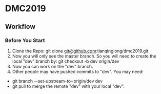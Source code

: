 # DMC2019
## Workflow
### Before You Start
1. Clone the Repo: git clone git@github.com:tianqinglong/dmc2019.git
2. Now you will only see the master branch. So you will need to create the local "dev" branch by: git checkout -b dev origin/dev
3. Now you can work on the "dev" branch.
4. Other people may have pushed commits to "dev". You may need:
- git branch --set-upstream-to=origin/dev dev
- git pull
to merge the remote "dev" with your local "dev".

